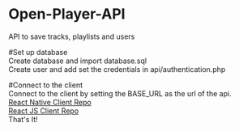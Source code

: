 # Open-Player-API
API to save tracks, playlists and users

#Set up database<br>
Create database and import database.sql<br>
Create user and add set the credentials in api/authentication.php<br>

#Connect to the client<br>
Connect to the client by setting the BASE_URL as the url of the api.<br>
[React Native Client Repo](https://github.com/nicksanchezc137/RN-Open-Audio-Player)<br>
[React JS Client Repo](https://github.com/nicksanchezc137/Open-Audio-Player)<br>
That's It!
